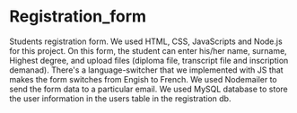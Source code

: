 # Registration_form
Students registration form.
We used HTML, CSS, JavaScripts and Node.js for this project.
On this form, the student can enter his/her name, surname, Highest degree, and upload files (diploma file, transcript file and inscription demanad).
There's a language-switcher that we implemented with JS that makes the form switches from Engish to French.
We used Nodemailer to send the form data to a particular email.
We used MySQL database to store the user information in the users table in the registration db.
